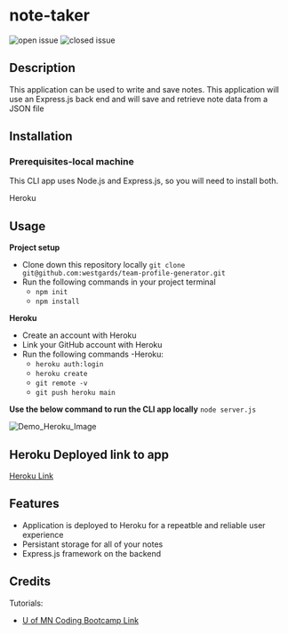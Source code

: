 # note-taker


![open issue](https://img.shields.io/github/issues-raw/westgards/note-taker)
![closed issue](https://img.shields.io/github/issues-closed-raw/westgards/note-taker)


## Description
 This application can be used to write and save notes. This application will use an Express.js back end and will save and retrieve note data from a JSON file

## Installation
### Prerequisites-local machine
This CLI app uses Node.js and Express.js, so you will need to install both.

Heroku

## Usage
**Project setup**
- Clone down this repository locally
`git clone git@github.com:westgards/team-profile-generator.git`
- Run the following commands in your project terminal
  - `npm init`
  - `npm install`

**Heroku**
- Create an account with Heroku
- Link your GitHub account with Heroku
- Run the following commands
  -Heroku:
     - `heroku auth:login`
     - `heroku create`
     - `git remote -v` 
     - `git push heroku main`

**Use the below command to run the CLI app locally**
`node server.js`


![Demo_Heroku_Image](https://user-images.githubusercontent.com/87400584/213625736-e01e4184-14f8-4aee-a3e7-6d8db98f105f.png)

## Heroku Deployed link to app
[Heroku Link](https://evening-thicket-56562.herokuapp.com/)

## Features 
 - Application is deployed to Heroku for a repeatble and reliable user experience
 - Persistant storage for all of your notes
 - Express.js framework on the backend

## Credits

Tutorials:
- [U of MN Coding Bootcamp Link](https://github.com/coding-boot-camp)
